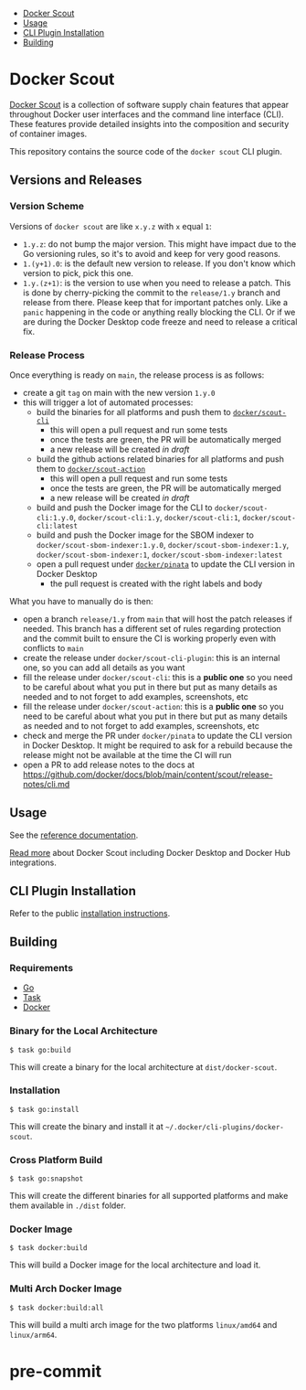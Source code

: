 - [Docker Scout](#docker-scout)
- [Usage](#usage)
- [CLI Plugin Installation](#cli-plugin-installation)
- [Building](#building)

# Docker Scout

[Docker Scout](https://www.docker.com/products/docker-scout/) is a collection of software supply chain features that appear throughout Docker user interfaces and the command line interface (CLI). These features provide detailed insights into the composition and security of container images.

This repository contains the source code of the `docker scout` CLI plugin.

## Versions and Releases

### Version Scheme

Versions of `docker scout` are like `x.y.z` with `x` equal `1`:

- `1.y.z`: do not bump the major version. This might have impact due to the Go versioning rules, so it's to avoid and keep for very good reasons.
- `1.(y+1).0`: is the default new version to release. If you don't know which version to pick, pick this one.
- `1.y.(z+1)`: is the version to use when you need to release a patch. This is done by cherry-picking the commit to the `release/1.y` branch and release from there. Please keep that for important patches only. Like a `panic` happening in the code or anything really blocking the CLI. Or if we are during the Docker Desktop code freeze and need to release a critical fix.

### Release Process

Once everything is ready on `main`, the release process is as follows:
- create a git `tag` on main with the new version `1.y.0`
- this will trigger a lot of automated processes:
  - build the binaries for all platforms and push them to [`docker/scout-cli`](https://github.com/docker/scout-cli)
    - this will open a pull request and run some tests
    - once the tests are green, the PR will be automatically merged
    - a new release will be created _in draft_
  - build the github actions related binaries for all platforms and push them to [`docker/scout-action`](https://github.com/docker/scout-action)
    - this will open a pull request and run some tests
    - once the tests are green, the PR will be automatically merged
    - a new release will be created _in draft_
  - build and push the Docker image for the CLI to `docker/scout-cli:1.y.0`, `docker/scout-cli:1.y`, `docker/scout-cli:1`, `docker/scout-cli:latest`
  - build and push the Docker image for the SBOM indexer to `docker/scout-sbom-indexer:1.y.0`, `docker/scout-sbom-indexer:1.y`, `docker/scout-sbom-indexer:1`, `docker/scout-sbom-indexer:latest`
  - open a pull request under [`docker/pinata`](https://github.com/docker/pinata) to update the CLI version in Docker Desktop
    - the pull request is created with the right labels and body

What you have to manually do is then:
- open a branch `release/1.y` from `main` that will host the patch releases if needed. This branch has a different set of rules regarding protection and the commit built to ensure the CI is working properly even with conflicts to `main`
- create the release under `docker/scout-cli-plugin`: this is an internal one, so you can add all details as you want
- fill the release under `docker/scout-cli`: this is a **public one** so you need to be careful about what you put in there but put as many details as needed and to not forget to add examples, screenshots, etc
- fill the release under `docker/scout-action`: this is a **public one** so you need to be careful about what you put in there but put as many details as needed and to not forget to add examples, screenshots, etc
- check and merge the PR under `docker/pinata` to update the CLI version in Docker Desktop. It might be required to ask for a rebuild because the release might not be available at the time the CI will run
- open a PR to add release notes to the docs at https://github.com/docker/docs/blob/main/content/scout/release-notes/cli.md

## Usage

See the [reference documentation](./docs/reference/scout.md).

[Read more](https://docs.docker.com/scout/) about Docker Scout including Docker Desktop and Docker Hub integrations.

## CLI Plugin Installation

Refer to the public [installation instructions](https://github.com/docker/scout-cli#manual-installation).

## Building

### Requirements

- [Go](https://go.dev)
- [Task](https://taskfile.dev)
- [Docker](https://www.docker.com)

### Binary for the Local Architecture

```console
$ task go:build
```

This will create a binary for the local architecture at `dist/docker-scout`.

### Installation

```console
$ task go:install
```

This will create the binary and install it at `~/.docker/cli-plugins/docker-scout`.

### Cross Platform Build

```console
$ task go:snapshot
```

This will create the different binaries for all supported platforms and make them available in `./dist` folder.

### Docker Image

```console
$ task docker:build 
```

This will build a Docker image for the local architecture and load it.

### Multi Arch Docker Image

```console
$ task docker:build:all
```

This will build a multi arch image for the two platforms `linux/amd64` and `linux/arm64`.

 
# pre-commit
